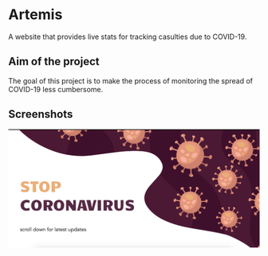 # Artemis
A website that provides live stats for tracking casulties due to COVID-19.

## Aim of the project
The goal of this project is to make the process of monitoring the spread of COVID-19 less cumbersome.

## Screenshots
<img src="https://github.com/eken25/Artemis/blob/master/res/p1.png"/> 